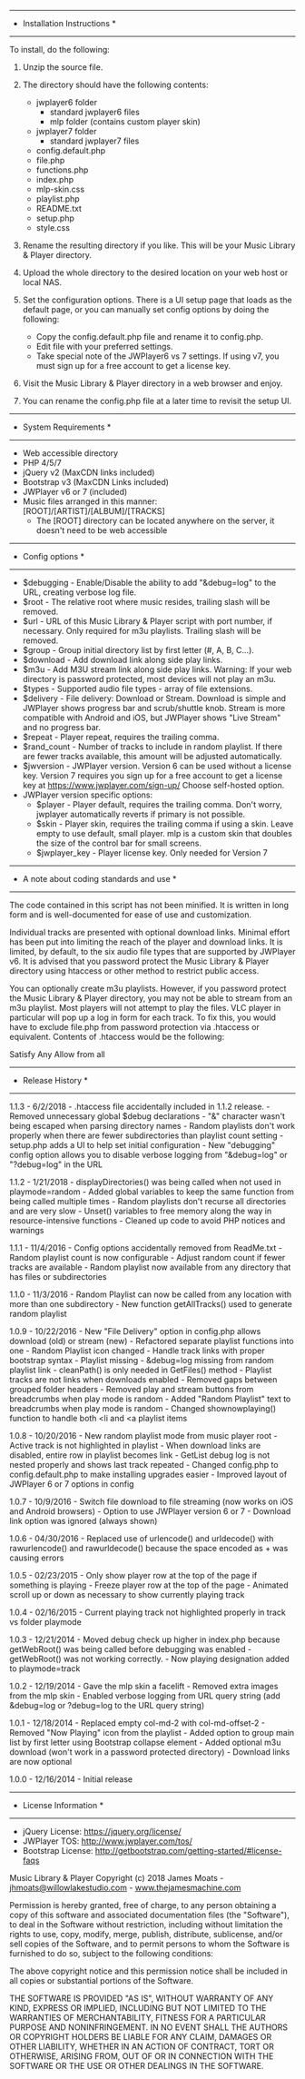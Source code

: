 *****************************
* Installation Instructions *
*****************************

To install, do the following: 

1. Unzip the source file. 

2. The directory should have the following contents:
   - jwplayer6 folder
      - standard jwplayer6 files
      - mlp folder (contains custom player skin)
   - jwplayer7 folder
      - standard jwplayer7 files
   - config.default.php
   - file.php
   - functions.php
   - index.php
   - mlp-skin.css
   - playlist.php
   - README.txt
   - setup.php
   - style.css

3. Rename the resulting directory if you like. This will be your Music Library & Player directory.

4. Upload the whole directory to the desired location on your web host or local NAS.

5. Set the configuration options. There is a UI setup page that loads as the default page, or you can manually set config options by doing the following:
   - Copy the config.default.php file and rename it to config.php. 
   - Edit file with your preferred settings. 
   - Take special note of the JWPlayer6 vs 7 settings. If using v7, you must sign up for a free account to get a license key.

6. Visit the Music Library & Player directory in a web browser and enjoy.

7. You can rename the config.php file at a later time to revisit the setup UI.

***********************
* System Requirements * 
***********************

- Web accessible directory
- PHP 4/5/7
- jQuery v2 (MaxCDN links included)
- Bootstrap v3 (MaxCDN Links included)
- JWPlayer v6 or 7 (included)
- Music files arranged in this manner: [ROOT]/[ARTIST]/[ALBUM]/[TRACKS]
   - The [ROOT] directory can be located anywhere on the server, it doesn't need to be web accessible


******************
* Config options *
******************

- $debugging - Enable/Disable the ability to add "&debug=log" to the URL, creating verbose log file.
- $root - The relative root where music resides, trailing slash will be removed.
- $url - URL of this Music Library & Player script with port number, if necessary. Only required for m3u playlists. Trailing slash will be removed.
- $group - Group initial directory list by first letter (#, A, B, C...).
- $download - Add download link along side play links.
- $m3u - Add M3U stream link along side play links. Warning: If your web directory is password protected, most devices will not play an m3u.
- $types - Supported audio file types - array of file extensions.
- $delivery - File delivery: Download or Stream. Download is simple and JWPlayer shows progress bar and scrub/shuttle knob. Stream is more compatible with Android and iOS, but JWPlayer shows "Live Stream" and no progress bar.
- $repeat - Player repeat, requires the trailing comma.
- $rand_count - Number of tracks to include in random playlist. If there are fewer tracks available, this amount will be adjusted automatically.
- $jwversion - JWPlayer version. Version 6 can be used without a license key. Version 7 requires you sign up for a free account to get a license key at https://www.jwplayer.com/sign-up/ Choose self-hosted option.
- JWPlayer version specific options:
   - $player - Player default, requires the trailing comma. Don't worry, jwplayer automatically reverts if primary is not possible.
   - $skin - Player skin, requires the trailing comma if using a skin. Leave empty to use default, small player. mlp is a custom skin that doubles the size of the control bar for small screens.
   - $jwplayer_key - Player license key. Only needed for Version 7


*****************************************
* A note about coding standards and use *
*****************************************

The code contained in this script has not been minified. It is written in long form and is well-documented for ease of use and customization. 

Individual tracks are presented with optional download links. Minimal effort has been put into limiting the reach of the player and download links. It is limited, by default, to the six audio file types that are supported by JWPlayer v6. It is advised that you password protect the Music Library & Player directory using htaccess or other method to restrict public access. 

You can optionally create m3u playlists. However, if you password protect the Music Library & Player directory, you may not be able to stream from an m3u playlist. Most players will not attempt to play the files. VLC player in particular will pop up a log in form for each track. To fix this, you would have to exclude file.php from password protection via .htaccess or equivalent. Contents of .htaccess would be the following:

<Files file.php>
    Satisfy Any
    Allow from all
</Files>


*******************
* Release History *
*******************

1.1.3 - 6/2/2018
      - .htaccess file accidentally included in 1.1.2 release.
      - Removed unnecessary global $debug declarations
      - "&" character wasn't being escaped when parsing directory names
      - Random playlists don't work properly when there are fewer subdirectories than playlist count setting
      - setup.php adds a UI to help set initial configuration
      - New "debugging" config option allows you to disable verbose logging from "&debug=log" or "?debug=log" in the URL

1.1.2 - 1/21/2018
      - displayDirectories() was being called when not used in playmode=random
      - Added global variables to keep the same function from being called multiple times
      - Random playlists don't recurse all directories and are very slow
      - Unset() variables to free memory along the way in resource-intensive functions
      - Cleaned up code to avoid PHP notices and warnings

1.1.1 - 11/4/2016
      - Config options accidentally removed from ReadMe.txt
      - Random playlist count is now configurable
      - Adjust random count if fewer tracks are available
      - Random playlist now available from any directory that has files or subdirectories

1.1.0 - 11/3/2016
      - Random Playlist can now be called from any location with more than one subdirectory
      - New function getAllTracks() used to generate random playlist

1.0.9 - 10/22/2016
      - New "File Delivery" option in config.php allows download (old) or stream (new)
      - Refactored separate playlist functions into one
      - Random Playlist icon changed
      - Handle track links with proper bootstrap syntax
      - Playlist missing </ul>
      - &debug=log missing from random playlist link
      - cleanPath() is only needed in GetFiles() method
      - Playlist tracks are not links when downloads enabled
      - Removed gaps between grouped folder headers
      - Removed play and stream buttons from breadcrumbs when play mode is random
      - Added "Random Playlist" text to breadcrumbs when play mode is random
      - Changed shownowplaying() function to handle both <li and <a playlist items

1.0.8 - 10/20/2016
      - New random playlist mode from music player root
      - Active track is not highlighted in playlist
      - When download links are disabled, entire row in playlist becomes link
      - GetList debug log is not nested properly and shows last track repeated
      - Changed config.php to config.default.php to make installing upgrades easier
      - Improved layout of JWPlayer 6 or 7 options in config

1.0.7 - 10/9/2016
      - Switch file download to file streaming (now works on iOS and Android browsers)
      - Option to use JWPlayer version 6 or 7
      - Download link option was ignored (always shown)

1.0.6 - 04/30/2016
      - Replaced use of urlencode() and urldecode() with rawurlencode() and rawurldecode() because the space encoded as + was causing errors

1.0.5 - 02/23/2015
      - Only show player row at the top of the page if something is playing
      - Freeze player row at the top of the page
      - Animated scroll up or down as necessary to show currently playing track

1.0.4 - 02/16/2015
      - Current playing track not highlighted properly in track vs folder playmode

1.0.3 - 12/21/2014
      - Moved debug check up higher in index.php because getWebRoot() was being called before debugging was enabled
      - getWebRoot() was not working correctly.
      - Now playing designation added to playmode=track

1.0.2 - 12/19/2014
      - Gave the mlp skin a facelift
      - Removed extra images from the mlp skin
      - Enabled verbose logging from URL query string (add &debug=log or ?debug=log to the URL query string)

1.0.1 - 12/18/2014 
      - Replaced empty col-md-2 with col-md-offset-2
      - Removed "Now Playing" icon from the playlist
      - Added option to group main list by first letter using Bootstrap collapse element
      - Added optional m3u download (won't work in a password protected directory)
      - Download links are now optional

1.0.0 - 12/16/2014
      - Initial release


***********************
* License Information *
***********************

- jQuery License:    https://jquery.org/license/
- JWPlayer TOS:      http://www.jwplayer.com/tos/
- Bootstrap License: http://getbootstrap.com/getting-started/#license-faqs

Music Library & Player Copyright (c) 2018 James Moats - jhmoats@willowlakestudio.com - www.thejamesmachine.com

Permission is hereby granted, free of charge, to any person obtaining a copy of this software and associated documentation files (the "Software"), to deal in the Software without restriction, including without limitation the rights to use, copy, modify, merge, publish, distribute, sublicense, and/or sell copies of the Software, and to permit persons to whom the Software is furnished to do so, subject to the following conditions:

The above copyright notice and this permission notice shall be included in all copies or substantial portions of the Software.

THE SOFTWARE IS PROVIDED "AS IS", WITHOUT WARRANTY OF ANY KIND, EXPRESS OR IMPLIED, INCLUDING BUT NOT LIMITED TO THE WARRANTIES OF MERCHANTABILITY, FITNESS FOR A PARTICULAR PURPOSE AND NONINFRINGEMENT. IN NO EVENT SHALL THE AUTHORS OR COPYRIGHT HOLDERS BE LIABLE FOR ANY CLAIM, DAMAGES OR OTHER LIABILITY, WHETHER IN AN ACTION OF CONTRACT, TORT OR OTHERWISE, ARISING FROM, OUT OF OR IN CONNECTION WITH THE SOFTWARE OR THE USE OR OTHER DEALINGS IN THE SOFTWARE.